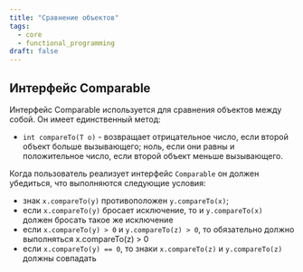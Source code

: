 ```yaml
---
title: "Сравнение объектов"
tags:
  - core
  - functional_programming
draft: false
---
```


## Интерфейс Comparable

Интерфейс Comparable используется для сравнения объектов между собой.
Он имеет единственный метод:
- `int compareTo(T o)` - возвращает отрицательное число, если второй объект больше вызывающего; ноль, если они равны и положительное число, если второй объект меньше вызывающего.

Когда пользователь реализует интерфейс `Comparable` он должен убедиться, что выполняются следующие условия:
- знак `x.compareTo(y)` противоположен `y.compareTo(x)`;
- если `x.compareTo(y)` бросает исключение, то и `y.compareTo(x)` должен бросать такое же исключение
- если `x.compareTo(y) > 0` и `y.compareTo(z) > 0`, то обязательно должно выполняться x.compareTo(z) > 0
- если `x.compareTo(y) == 0`, то знаки `x.compareTo(z)` и `y.compareTo(z)` должны совпадать